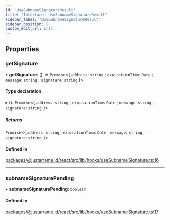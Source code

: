 ```yaml
---
id: "UseSubnameSignatureResult"
title: "Interface: UseSubnameSignatureResult"
sidebar_label: "UseSubnameSignatureResult"
sidebar_position: 0
custom_edit_url: null
---
```


## Properties

### getSignature

• **getSignature**: () => `Promise`<\{ `address`: `string` ; `expirationTime`: `Date` ; `message`: `string` ; `signature`: `string`  }\>

#### Type declaration

▸ (): `Promise`<\{ `address`: `string` ; `expirationTime`: `Date` ; `message`: `string` ; `signature`: `string`  }\>

##### Returns

`Promise`<\{ `address`: `string` ; `expirationTime`: `Date` ; `message`: `string` ; `signature`: `string`  }\>

#### Defined in

[packages/@justaname.id/react/src/lib/hooks/useSubnameSignature.ts:16](https://github.com/JustaName-id/JustaName-sdk/blob/4ff9084/packages/@justaname.id/react/src/lib/hooks/useSubnameSignature.ts#L16)

___

### subnameSignaturePending

• **subnameSignaturePending**: `boolean`

#### Defined in

[packages/@justaname.id/react/src/lib/hooks/useSubnameSignature.ts:17](https://github.com/JustaName-id/JustaName-sdk/blob/4ff9084/packages/@justaname.id/react/src/lib/hooks/useSubnameSignature.ts#L17)
